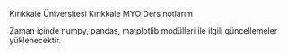 Kırıkkale Üniversitesi Kırıkkale MYO Ders notlarım 

Zaman içinde numpy, pandas, matplotlib modülleri ile ilgili güncellemeler yüklenecektir. 
